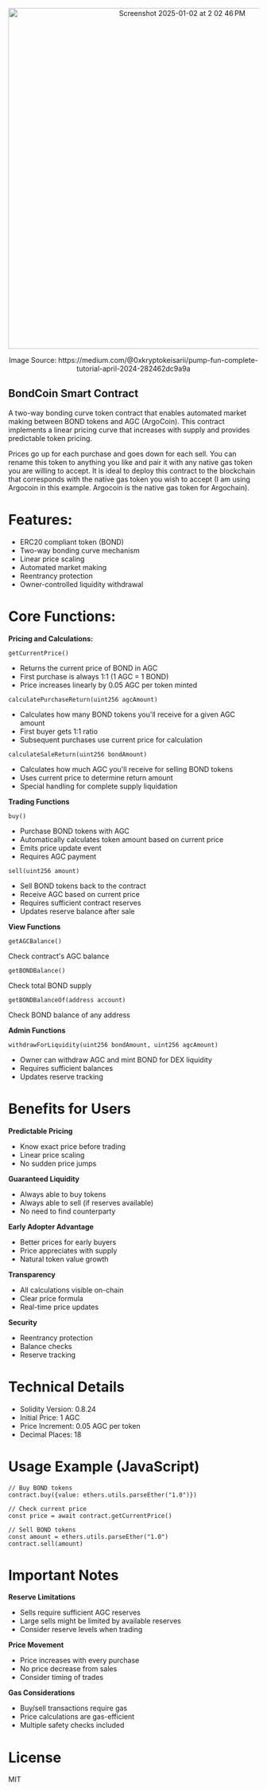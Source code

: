 <p align="center"><img width="684" alt="Screenshot 2025-01-02 at 2 02 46 PM" src="https://github.com/user-attachments/assets/d7c83db1-957d-45eb-b306-0c85368e0b37" /></p>

<p align="center">Image Source: https://medium.com/@0xkryptokeisarii/pump-fun-complete-tutorial-april-2024-282462dc9a9a</p>

## BondCoin Smart Contract
A two-way bonding curve token contract that enables automated market making between BOND tokens and AGC (ArgoCoin). This contract implements a linear pricing curve that increases with supply and provides predictable token pricing. 

Prices go up for each purchase and goes down for each sell. You can rename this token to anything you like and pair it with any native gas token you are willing to accept. It is ideal to deploy this contract to the blockchain that corresponds with the native gas token you wish to accept (I am using Argocoin in this example. Argocoin is the native gas token for Argochain).

# Features:

- ERC20 compliant token (BOND)
- Two-way bonding curve mechanism
- Linear price scaling
- Automated market making
- Reentrancy protection
- Owner-controlled liquidity withdrawal

# Core Functions:

**Pricing and Calculations:**

`getCurrentPrice()`

- Returns the current price of BOND in AGC
- First purchase is always 1:1 (1 AGC = 1 BOND)
- Price increases linearly by 0.05 AGC per token minted

`calculatePurchaseReturn(uint256 agcAmount)`

- Calculates how many BOND tokens you'll receive for a given AGC amount
- First buyer gets 1:1 ratio
- Subsequent purchases use current price for calculation

`calculateSaleReturn(uint256 bondAmount)`

- Calculates how much AGC you'll receive for selling BOND tokens
- Uses current price to determine return amount
- Special handling for complete supply liquidation

**Trading Functions**

`buy()`

- Purchase BOND tokens with AGC
- Automatically calculates token amount based on current price
- Emits price update event
- Requires AGC payment

`sell(uint256 amount)`

- Sell BOND tokens back to the contract
- Receive AGC based on current price
- Requires sufficient contract reserves
- Updates reserve balance after sale

**View Functions**

`getAGCBalance()`

Check contract's AGC balance

`getBONDBalance()`

Check total BOND supply

`getBONDBalanceOf(address account)`

Check BOND balance of any address

**Admin Functions**

`withdrawForLiquidity(uint256 bondAmount, uint256 agcAmount)`

- Owner can withdraw AGC and mint BOND for DEX liquidity
- Requires sufficient balances
- Updates reserve tracking

# Benefits for Users

**Predictable Pricing**

- Know exact price before trading
- Linear price scaling
- No sudden price jumps


**Guaranteed Liquidity**

- Always able to buy tokens
- Always able to sell (if reserves available)
- No need to find counterparty


**Early Adopter Advantage**

- Better prices for early buyers
- Price appreciates with supply
- Natural token value growth


**Transparency**

- All calculations visible on-chain
- Clear price formula
- Real-time price updates


**Security**

- Reentrancy protection
- Balance checks
- Reserve tracking


# Technical Details

- Solidity Version: 0.8.24
- Initial Price: 1 AGC
- Price Increment: 0.05 AGC per token
- Decimal Places: 18

# Usage Example (JavaScript)
```
// Buy BOND tokens
contract.buy({value: ethers.utils.parseEther("1.0")})

// Check current price
const price = await contract.getCurrentPrice()

// Sell BOND tokens
const amount = ethers.utils.parseEther("1.0")
contract.sell(amount)
```

# Important Notes

**Reserve Limitations**

- Sells require sufficient AGC reserves
- Large sells might be limited by available reserves
- Consider reserve levels when trading


**Price Movement**

- Price increases with every purchase
- No price decrease from sales
- Consider timing of trades


**Gas Considerations**

- Buy/sell transactions require gas
- Price calculations are gas-efficient
- Multiple safety checks included


# License
MIT
